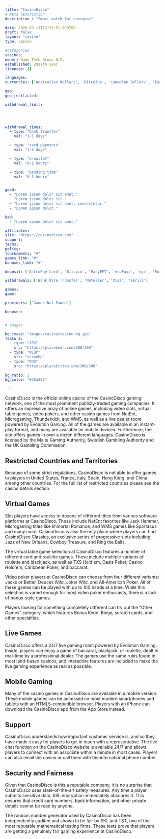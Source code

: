 ```yaml
---
title: "CasinoDisco"
# meta description
description : "Smart watch for everyone"

date: 2020-09-11T12:51:51.999780
draft: false
layout: "casino" 
type: casino

#categories
casinos: 
owner: Game Tech Group N.V.
established: 2017th year
licences: []

languages: 
currencies: ['Australian Dollars', 'Bitcoins', 'Canadian Dollars', 'Euros', 'Pounds Sterling', 'Russian Rubles', 'South African Rand', 'Swedish Kronor', 'United States Dollars']

geo: 
geo_resrticted: 

withdrawal_limit:

  
  

withdrawal_times:
  - type: "bank transfer"
    val: "1-5 days"

  - type: "card payments"
    val: "1-5 days"

  - type: "e-wallet"
    val: "0-1 hours"

  - type: "pending time"
    val: "0-1 hours"


good:
  - "Lorem ipsum dolor sit amet."
  - "Lorem ipsum dolor sit."
  - "Lorem ipsum dolor sit amet, consectetur."
  - "Lorem ipsum dolor."

bad:
  - "Lorem ipsum dolor sit amet."

affiliates: 
site: "https://casinodisco.com"
support: 
terms:
policy:
tournaments: "#"
games_link: "#"
bonuses_link: "#"

deposit: ['AstroPay Card', 'Bitcoin', 'EasyEFT', 'ecoPayz', 'eps', 'Euteller', 'GiroPay', 'iDeal', 'Klarna', 'Maestro', 'MasterCard', 'MB Multibanco', 'paysafecard', 'Postepay', 'Qiwi Wallet', 'SafetyPay', 'Siru Mobile', 'SporoPay', 'Trustly', 'TrustPay', 'Visa Electron', 'WebMoney', 'Zimpler']

withdrawals: ['Bank Wire Transfer', 'Neteller', 'Visa', 'Skrill']

games: 
game:

providers: ['Games Not Found']

bonuses:


# images

bg_image: "images/casino/casino-bg.jpg"  
feature:
  - type: "JPG" 
    src: "https://placebear.com/300/300"
  - type: "WEBP"
    src: "srcwebp"
  - type: "PNG"
    src: "https://placekitten.com/300/300"  
 
bg_ratio: 1 
bg_color: "#58a525"  

---
```


CasinoDisco is the official online casino of the CasinoDisco gaming network, one of the most prominent publicly-traded gaming companies. It offers an impressive array of online games, including video slots, virtual table games, video pokers, and other casino games from NetEnt, Microgaming, Thunderkick, and WMS, as well as a live dealer room powered by Evolution Gaming. All of the games are available in an instant-play format, and many are available on mobile devices. Furthermore, the site offers games in over a dozen different languages. CasinoDisco is licensed by the Malta Gaming Authority, Swedish Gambling Authority and the UK Gambling Commission.

## Restricted Countries and Territories
Because of some strict regulations, CasinoDisco is not able to offer games to players in United States, France, Italy, Spain, Hong Kong, and China among other countries. For the full list of restricted countries please see the casino details section.

## Virtual Games
Slot players have access to dozens of different titles from various software platforms at CasinoDisco. These include NetEnt favorites like Jack Hammer, Microgaming titles like Immortal Romance, and WMS games like Spartacus and many more. CasinoDisco is also the only place where players can find CasinoDisco Classics, an exclusive series of progressive slots including Jazz of New Orleans, Cowboy Treasure, and Ring the Bells.

The virtual table game selection at CasinoDisco features a number of different card and roulette games. These include multiple variants of roulette and blackjack, as well as TXS Hold'em, Oasis Poker, Casino Hold'em, Caribbean Poker, and baccarat.

Video poker players at CasinoDisco can choose from four different variants: Jacks or Better, Deuces Wild, Joker Wild, and All-American Poker. All of these games can be played with up to 100 hands at a time. While this selection is varied enough for most video poker enthusiasts, there is a lack of bonus-style games.

Players looking for something completely different can try out the "Other Games" category, which features Bonus Keno, Bingo, scratch cards, and other specialties.

## Live Games
CasinoDisco offers a 24/7 live gaming room powered by Evolution Gaming. Inside, players can enjoy a game of baccarat, blackjack, or roulette, dealt in real-time by a professional dealer. The games use the same rules found in most land-based casinos, and interactive features are included to make the live gaming experience as real as possible.

## Mobile Gaming
Many of the casino games in CasinoDisco are available in a mobile version. These mobile games can be accessed on most modern smartphones and tablets with an HTML5-compatible browser. Players with an iPhone can download the CasinoDisco app from the App Store instead.

## Support
CasinoDisco understands how important customer service is, and so they have made it easy for players to get in touch with a representative. The live chat function on the CasinoDisco website is available 24/7 and allows players to connect with an associate within a minute in most cases. Players can also email the casino or call them with the international phone number.

## Security and Fairness
Given that CasinoDisco is this a reputable company, it is no surprise that CasinoDisco uses state-of-the-art safety measures. Any time a player submits sensitive data, SSL encryption immediately obscures it. This ensures that credit card numbers, bank information, and other private details cannot be read by anyone.

The random number generator used by CasinoDisco has been independently audited and shown to be fair by SKL and TST, two of the most reputable mathematical testing firms. These tests prove that players are getting a genuinely fair gaming experience at CasinoDisco.